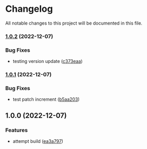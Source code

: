 # Changelog

All notable changes to this project will be documented in this file.

### [1.0.2](https://github.com/Tsanton/terraform-k8s-namespace/compare/v1.0.1...v1.0.2) (2022-12-07)


### Bug Fixes

* testing version update ([c373eaa](https://github.com/Tsanton/terraform-k8s-namespace/commit/c373eaa282921e13fdc83dac1186650cc663e21f))

### [1.0.1](https://github.com/Tsanton/terraform-k8s-namespace/compare/v1.0.0...v1.0.1) (2022-12-07)


### Bug Fixes

* test patch increment ([b5aa203](https://github.com/Tsanton/terraform-k8s-namespace/commit/b5aa203f53166bae5d0c57b46ee20821209cb5df))

## 1.0.0 (2022-12-07)


### Features

* attempt build ([ea3a797](https://github.com/Tsanton/terraform-k8s-namespace/commit/ea3a797b92ecc58f1a61a4bb3f9eb531e28873f3))
